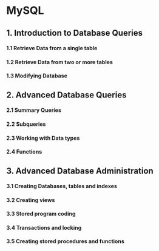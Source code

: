 # MySQL

## 1. Introduction to Database Queries


#### 1.1 Retrieve Data from a single table
#### 1.2 Retrieve Data from two or more tables
#### 1.3 Modifying Database

## 2. Advanced Database Queries


#### 2.1 Summary Queries
#### 2.2 Subqueries
#### 2.3 Working with Data types
#### 2.4 Functions

## 3. Advanced Database Administration


#### 3.1 Creating Databases, tables and indexes
#### 3.2 Creating views
#### 3.3 Stored program coding
#### 3.4 Transactions and locking
#### 3.5 Creating stored procedures and functions

